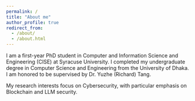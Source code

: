 ```yaml
---
permalink: /
title: "About me"
author_profile: true
redirect_from: 
  - /about/
  - /about.html
---
```


I am a first-year PhD student in Computer and Information Science and Engineering (CISE) at Syracuse University. I completed my undergraduate degree in Computer Science and Engineering from the University of Dhaka. I am honored to be supervised by Dr. Yuzhe (Richard) Tang.

My research interests focus on Cybersecurity, with particular emphasis on Blockchain and LLM security.
